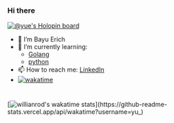 ### Hi there
[![@yue's Holopin board](https://holopin.io/api/user/board?user=yue)](https://holopin.io/@yue)
- 👋 I’m Bayu Erich 
- 🌱 I’m currently learning: 
  + [Golang](https://golang.org/)
  + [python](https://www.python.org/)
- 📫 How to reach me: [LinkedIn](https://www.linkedin.com/in/bayuerich/)
- [![wakatime](https://wakatime.com/badge/user/b642d58c-7a7f-424c-bf74-8651af920de6.svg)](https://wakatime.com/@b642d58c-7a7f-424c-bf74-8651af920de6)

# 
<!-- [![Top Langs](https://github-readme-stats.vercel.app/api/top-langs/?username=bayue48&langs_count=8&show_icons=true&theme=radical&hide=html,php,scss)](https://www.github.com/bayue48/bayue48) -->
[![willianrod's wakatime stats](https://github-readme-stats.vercel.app/api/wakatime?username=yu_)](https://github-readme-stats.vercel.app/api/wakatime?username=yu_)

